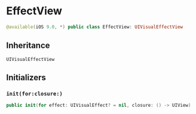 # EffectView

``` swift
@available(iOS 9.0, *) public class EffectView: UIVisualEffectView
```

## Inheritance

`UIVisualEffectView`

## Initializers

### `init(for:closure:)`

``` swift
public init(for effect: UIVisualEffect? = nil, closure: () -> UIView)
```
